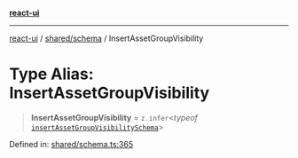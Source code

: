 [**react-ui**](../../../README.md)

***

[react-ui](../../../README.md) / [shared/schema](../README.md) / InsertAssetGroupVisibility

# Type Alias: InsertAssetGroupVisibility

> **InsertAssetGroupVisibility** = `z.infer`\<*typeof* [`insertAssetGroupVisibilitySchema`](../variables/insertAssetGroupVisibilitySchema.md)\>

Defined in: [shared/schema.ts:365](https://github.com/UWA-CITS5206-DMR/react-ui/blob/7050e78c07ed514b5a3e8c4228a2104c7641f592/shared/schema.ts#L365)

